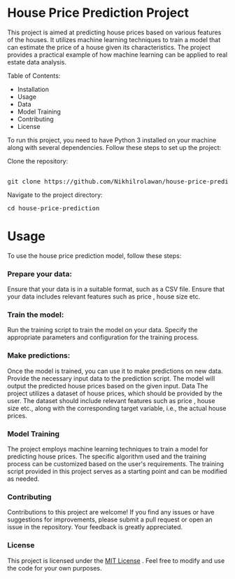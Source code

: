 # House Price Prediction Project
This project is aimed at predicting house prices based on various features of the houses. It utilizes machine learning techniques to train a model that can estimate the price of a house given its characteristics. The project provides a practical example of how machine learning can be applied to real estate data analysis.

Table of Contents:
- Installation
- Usage
- Data
- Model Training
- Contributing
- License

To run this project, you need to have Python 3 installed on your machine along with several dependencies. Follow these steps to set up the project:

Clone the repository:

<pre>

git clone https://github.com/Nikhilrolawan/house-price-prediction.git
</pre>
Navigate to the project directory:
<pre>
cd house-price-prediction
</pre>

# Usage
To use the house price prediction model, follow these steps:

### Prepare your data:

Ensure that your data is in a suitable format, such as a CSV file.
Ensure that your data includes relevant features such as price , house size  etc.

### Train the model:

Run the training script to train the model on your data.
Specify the appropriate parameters and configuration for the training process.

### Make predictions:

Once the model is trained, you can use it to make predictions on new data.
Provide the necessary input data to the prediction script.
The model will output the predicted house prices based on the given input.
Data
The project utilizes a dataset of house prices, which should be provided by the user. The dataset should include relevant features such as price , house size etc., along with the corresponding target variable, i.e., the actual house prices.

### Model Training

The project employs machine learning techniques to train a model for predicting house prices. The specific algorithm used and the training process can be customized based on the user's requirements. The training script provided in this project serves as a starting point and can be modified as needed.

### Contributing
Contributions to this project are welcome! If you find any issues or have suggestions for improvements, please submit a pull request or open an issue in the repository. Your feedback is greatly appreciated.

### License
This project is licensed under the [MIT License](https://opensource.org/licenses/MIT)
. Feel free to modify and use the code for your own purposes.
